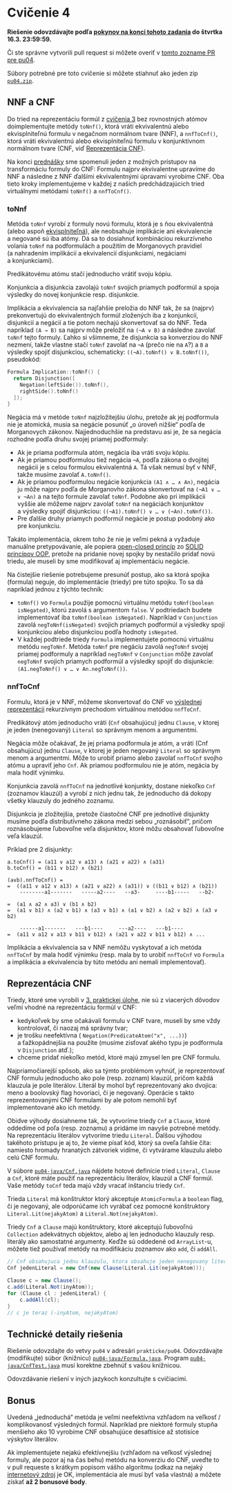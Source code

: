 Cvičenie 4
==========

**Riešenie odovzdávajte podľa
[pokynov na konci tohoto zadania](#technické-detaily-riešenia)
do štvrtka 16.3. 23:59:59.**

Či ste správne vytvorili pull request si môžete overiť
v [tomto zozname PR pre pu04](https://github.com/pulls?utf8=%E2%9C%93&q=is%3Aopen+is%3Apr+user%3AFMFI-UK-1-AIN-412+base%3Apu04).

Súbory potrebné pre toto cvičenie si môžete stiahnuť ako jeden zip
[`pu04.zip`](https://github.com/FMFI-UK-1-AIN-412/lpi/archive/pu04.zip).

NNF a CNF
---------

Do tried na reprezentáciu formúl z [cvičenia 3](../pu03/) bez rovnostných atómov
doimplementujte metódy
`toNnf()`, ktorá vráti ekvivalentnú alebo ekvisplniteľnú formulu
v negačnom normálnom tvare (NNF),
a `nnfToCnf()`, ktorá vráti ekvivalentnú alebo ekvisplniteľnú formulu
v konjunktívnom normálnom tvare
(CNF, viď [Reprezentácia CNF](#reprezentácia-cnf)).

Na konci [prednášky](https://fmfi-uk-1-ain-412.github.io/lpi/prednasky/pr04.pdf#page.47)
sme spomenuli jeden z možných prístupov na transformáciu formuly do CNF:
Formulu najprv ekvivalentne upravíme do NNF a následne z NNF ďalšími
ekvivalentnými úpravami vyrobíme CNF. Oba tieto kroky implementujeme
v každej z našich predchádzajúcich tried virtuálnymi metódami `toNnf()`
a `nnfToCnf()`.

### toNnf

Metóda `toNnf` vyrobí z formuly novú formulu, ktorá je s ňou ekvivalentná
(alebo aspoň
[ekvisplniteľná](https://en.wikipedia.org/wiki/Equisatisfiability)), ale
neobsahuje implikácie ani ekvivalencie a negované sú iba atómy. Dá sa to
dosiahnuť kombináciou rekurzívneho volania `toNnf` na podformulách
a použitím de Morganovych pravidiel (a nahradením implikácií a ekvivalencií
disjunkciami, negáciami a konjunkciami).

Predikátovému atómu stačí jednoducho vrátiť svoju kópiu.

Konjunkcia a disjunkcia zavolajú `toNnf` svojich priamych podformúl
a spoja výsledky do novej konjunkcie resp. disjunkcie.

Implikácia a ekvivalencia sa najľahšie preložia do NNF tak, že sa (najprv)
prekonvertujú do ekvivalentných formúl zložených iba z konjunkcií,
disjunkcií a negácií a tie potom nechajú skonvertovať sa do NNF.
Teda napríklad `(A → B)` sa najprv môže preložiť na `(¬A ∨ B)` a následne
zavolať `toNnf` tejto formuly. Ľahko si všimneme, že disjunkcia sa
konverziou do NNF nezmení, takže vlastne stačí `toNnf` zavolať na `¬A`
(prečo nie na `A`?) a `B` a výsledky spojiť disjunkciou,
schematicky: `((¬A).toNnf() ∨ B.toNnf())`, pseudokód:

```c++
Formula Implication::toNnf() {​​​​​
  return Disjunction([
    Negation(leftSide()).toNnf(),
    rightSide().toNnf()
  ]);
}
```

Negácia má v metóde `toNnf` najzložitejšiu úlohu, pretože ak jej podformula
nie je atomická, musia sa negácie posunúť „o úroveň nižšie“ podľa de
Morganovych zákonov. Najjednoduchšie na predstavu asi je, že sa negácia
rozhodne podľa druhu svojej priamej podformuly:

 *  Ak je priama podformula atóm, negácia iba vráti svoju kópiu.
 *  Ak je priamou podformulou tiež negácia `¬A`, podľa zákona o dvojitej
    negácii je s celou formulou ekvivalentná `A`. Tá však nemusí byť v NNF,
    takže musíme zavolať `A.toNnf()`.
 *  Ak je priamou podformulou negácie konjunkcia `(A1 ∧ … ∧ An)`, negácia ju
    môže najprv podľa de Morganovho zákona skonvertovať na `(¬A1 ∨ … ∨ ¬An)`
    a na tejto formule zavolať `toNnf`. Podobne ako pri implikácii vyššie
    ale môžeme najprv zavolať `toNnf` na negáciách konjunktov a výsledky
    spojiť disjunkciou: `((¬A1).toNnf() ∨ … ∨ (¬An).toNnf())`.
 *  Pre ďalšie druhy priamych podformúl negácie je postup podobný ako pre
    konjunkciu.

Takáto implementácia, okrem toho že nie je veľmi pekná a vyžaduje manuálne
pretypovávanie, ale popiera
[open-closed princíp](https://en.wikipedia.org/wiki/Open%E2%80%93closed_principle)
zo [SOLID princípov OOP](https://en.wikipedia.org/wiki/SOLID), pretože na pridanie
novej spojky by nestačilo pridať novú triedu, ale museli by sme modifikovať
aj implementáciu negácie.

Na čistejšie riešenie potrebujeme presunúť postup, ako sa ktorá spojka
(formula) neguje, do implementácie (triedy) pre túto spojku. To sa dá napríklad
jednou z týchto techník:
 *  `toNnf()` vo `Formula` použije pomocnú virtuálnu metódu
    `toNnf(boolean isNegated)`, ktorú zavolá s argumentom `false`.
    V podtriedach budete implementovať iba `toNnf(boolean isNegated)`.
    Napríklad v `Conjunction` zavolá `negToNnf(isNegated)` svojich
    priamych podformúl a výsledky spojí konjunkciou alebo disjunkciou podľa
    hodnoty `isNegated`.
 *  V každej podtriede triedy `Formula` implementujete pomocnú virtuálnu
    metódu `negToNnf`. Metóda `toNnf` pre negáciu zavolá `negToNnf`
    svojej priamej podformuly a napríklad `negToNnf` v `Conjunction` môže
    zavolať `negToNnf` svojich priamych podformúl a výsledky spojiť do
    disjunkcie: `(A1.negToNnf() ∨ … ∨ An.negToNnf())`.

### nnfToCnf

Formulu, ktorá je v NNF, môžeme skonvertovať do CNF vo [výslednej
reprezentácii](#reprezentácia-cnf) rekurzívnym prechodom virtuálnou metódou
`nnfToCnf`.

Predikátový atóm jednoducho vráti (`Cnf` obsahujúcu) jednu `Clause`, v ktorej
je jeden (nenegovaný) `Literal` so správnym menom a argumentmi.

Negácia môže očakávať, že jej priama podformula je atóm, a vráti (Cnf
obsahujúcu) jednu `Clause`, v ktorej je jeden negovaný `Literal` so správnym
menom a argumentmi. Môže to urobiť priamo alebo zavolať `nnfToCnf` svojho
atómu a upraviť jeho `Cnf`. Ak priamou podformulou nie je atóm, negácia by
mala hodiť výnimku.

Konjunkcia zavolá `nnfToCnf` na jednotlivé konjunkty, dostane niekoľko `Cnf`
(zoznamov klauzúl) a vyrobí z nich jednu tak, že jednoducho dá dokopy všetky
klauzuly do jedného zoznamu.

Disjunkcia je zložitejšia, pretože čiastočné CNF pre jednotlivé disjunkty
musíme podľa distributívneho zákona medzi sebou „roznásobiť“, pričom
roznásobujeme ľubovoľne veľa disjunktov, ktoré môžu obsahovať ľubovoľne veľa
klauzúl.

Príklad pre 2 disjunkty:

```
a.toCnf() = (a11 ∨ a12 ∨ a13) ∧ (a21 ∨ a22) ∧ (a31)
b.toCnf() = (b11 ∨ b12) ∧ (b21)

(a∨b).nnfToCnf() =
=  ((a11 ∨ a12 ∨ a13) ∧ (a21 ∨ a22) ∧ (a31)) ∨ ((b11 ∨ b12) ∧ (b21))
    --------a1-------   -----a2----   --a3-     ----b1-----   --b2-

=  (a1 ∧ a2 ∧ a3) ∨ (b1 ∧ b2)
=  (a1 ∨ b1) ∧ (a2 ∨ b1) ∧ (a3 ∨ b1) ∧ (a1 ∨ b2) ∧ (a2 ∨ b2) ∧ (a3 ∨ b2)

    ------a1-------   ---b1----     ---a2----   ---b1----
=  (a11 ∨ a12 ∨ a13 ∨ b11 ∨ b12) ∧ (a21 ∨ a22 ∨ b11 ∨ b12) ∧ ...
```

Implikácia a ekvivalencia sa v NNF nemôžu vyskytovať a ich metóda `nnfToCnf`
by mala hodiť výnimku (resp. mala by to urobiť `nnfToCnf` vo `Formula`
a implikácia a ekvivalencia by túto metódu ani nemali implementovať).

## Reprezentácia CNF

Triedy, ktoré sme vyrobili v [3. praktickej úlohe](../pu03/), nie sú z viacerých dôvodov
veľmi vhodné na reprezentáciu formúl v CNF:
- kedykoľvek by sme očakávali formulu v CNF tvare,  museli by sme vždy
  kontrolovať, či naozaj má správny tvar;
- je trošku neefektívna ( `Negation(PredicateAtom("x", ...))`) a ťažkopádnejšia
  na použite (musíme zisťovať akého typu je podformula v `Disjunction` atď.);
- chceme pridať niekoľko metód, ktoré majú zmysel len pre CNF formulu.

Najpriamočiarejší spôsob, ako sa týmto problémom vyhnúť, je reprezentovať CNF
formulu jednoducho ako pole (resp. zoznam) klauzúl, pričom každá klauzula je pole
literálov. Literál by mohol byť reprezentovaný ako dvojica: meno
a boolovský flag hovoriaci, či je negovaný.
Operácie s takto reprezentovanými CNF formulami by ale potom nemohli byť
implementované ako ich metódy.

Obidve výhody dosiahneme tak,
že vytvoríme triedy `Cnf` a `Clause`, ktoré oddedíme od poľa (resp. zoznamu)
a pridáme im navyše potrebné metódy.
Na reprezentáciu literálov vytvoríme triedu `Literal`.
Ďalšou výhodou takéhoto prístupu je aj to, že vieme písať kód,
ktorý sa oveľa ľahšie číta:
namiesto hromady hranatých zátvoriek vidíme, či vytvárame klauzulu
alebo celú CNF formulu.

V súbore [`pu04-java/Cnf.java`](pu04-java/Cnf.java) nájdete hotové definície tried `Literal`,
`Clause` a `Cnf`, ktoré máte použiť na reprezentáciu literálov, klauzúl a CNF
formúl. Vaše metódy `toCnf` teda majú vždy vracať inštanciu triedy `Cnf`.

Trieda `Literal` má konštruktor ktorý akceptuje `AtomicFormula` a `boolean`
flag, či je negovaný, ale odporúčame ich vyrábať cez pomocné konštruktory
`Literal.Lit(nejakyAtom)` a `Literal.Not(nejakyAtom)`.

Triedy `Cnf` a `Clause` majú konštruktory, ktoré akceptujú ľubovoľnú
`Collection` adekvátnych objektov, alebo aj len jednoducho klauzuly resp.
literály ako samostatné argumenty. Keďže sú oddedené od `ArrayList`-u, môžete
tiež používať metódy na modifikáciu zoznamov ako `add`, či `addAll`.

```java
// Cnf obsahujuca jednu klauzulu, ktora obsahuje jeden nenegovany literal
Cnf jedenLiteral = new Cnf(new Clause(Literal.Lit(nejakyAtom)));

Clause c = new Clause();
c.add(Literal.Not(inyAtom));
for (Clause cl : jedenLiteral) {
    c.addAll(cl);
}
// c je teraz (-inyAtom, nejakyAtom)
```

## Technické detaily riešenia

Riešenie odovzdajte do vetvy `pu04` v adresári `prakticke/pu04`.  Odovzdávajte
(modifikujte) súbor (knižnicu) [`pu04-java/Formula.java`](pu04-java/Formula.java). Program
[`pu04-java/CnfTest.java`](pu04-java/CnfTest.java) musí korektne zbehnúť s vašou knižnicou.

Odovzdávanie riešení v iných jazykoch konzultujte s cvičiacimi.

## Bonus

Uvedená „jednoduchá“ metóda je veľmi neefektívna vzhľadom na veľkosť /
komplikovanosť výsledných formúl. Napríklad pre niektoré formuly
stupňa menšieho ako 10 vyrobíme CNF obsahujúce desaťtisíce až
stotisíce výskytov literálov.

Ak implementujete nejakú efektívnejšiu (vzhľadom na veľkosť výslednej
formuly, ale pozor aj na čas behu) metódu na konverziu do CNF, uveďte
to v pull requeste s krátkym popisom vášho algoritmu (odkaz na nejaký
[internetový zdroj](https://en.wikipedia.org/wiki/Tseytin_transformation)
je OK, implementácia ale musí byť vaša vlastná)
a môžete získať **až 2 bonusové body**.
